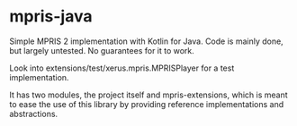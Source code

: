 # mpris-java

Simple MPRIS 2 implementation with Kotlin for Java. 
Code is mainly done, but largely untested. No guarantees for it to work.

Look into extensions/test/xerus.mpris.MPRISPlayer for a test implementation.

It has two modules, the project itself and mpris-extensions, 
which is meant to ease the use of this library by providing reference 
implementations and abstractions.